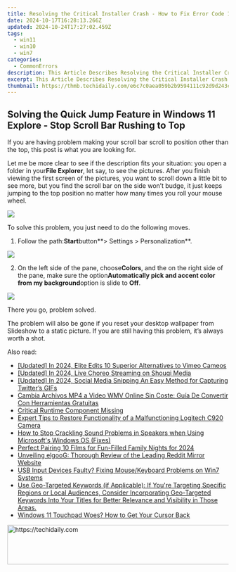 ```yaml
---
title: Resolving the Critical Installer Crash - How to Fix Error Code 1603!
date: 2024-10-17T16:28:13.266Z
updated: 2024-10-24T17:27:02.459Z
tags:
  - win11
  - win10
  - win7
categories:
  - CommonErrors
description: This Article Describes Resolving the Critical Installer Crash - How to Fix Error Code 1603!
excerpt: This Article Describes Resolving the Critical Installer Crash - How to Fix Error Code 1603!
thumbnail: https://thmb.techidaily.com/e6c7c0aea059b2b9594111c92d9d243c60708ba7355f3daa30e8aeaa265b4225.jpg
---
```


## Solving the Quick Jump Feature in Windows 11 Explore - Stop Scroll Bar Rushing to Top

If you are having problem making your scroll bar scroll to position other than the top, this post is what you are looking for.  
  
Let me be more clear to see if the description fits your situation: you open a folder in your**File Explorer**, let say, to see the pictures. After you finish viewing the first screen of the pictures, you want to scroll down a little bit to see more, but you find the scroll bar on the side won’t budge, it just keeps jumping to the top position no matter how many times you roll your mouse wheel.
  
![](https://images.drivereasy.com/wp-content/uploads/2016/10/scroll-bar-keeps-on-top.jpg)

To solve this problem, you just need to do the following moves.
  
1) Follow the path:**Start**button**\> Settings > Personalization**.
  
![](https://images.drivereasy.com/wp-content/uploads/2016/10/start-button-settings-personalization-600x444.jpg)

2) On the left side of the pane, choose**Colors**, and the on the right side of the pane, make sure the option**Automatically pick and accent color from my background**option is slide to **Off**.
  
![](https://images.drivereasy.com/wp-content/uploads/2016/10/automatically-pick-and-accent-color-from-my-background.jpg)

There you go, problem solved.
  
The problem will also be gone if you reset your desktop wallpaper from Slideshow to a static picture. If you are still having this problem, it’s always worth a shot.

<ins class="adsbygoogle"
     style="display:block"
     data-ad-format="autorelaxed"
     data-ad-client="ca-pub-7571918770474297"
     data-ad-slot="1223367746"></ins>

<ins class="adsbygoogle"
     style="display:block"
     data-ad-client="ca-pub-7571918770474297"
     data-ad-slot="8358498916"
     data-ad-format="auto"
     data-full-width-responsive="true"></ins>

<span class="atpl-alsoreadstyle">Also read:</span>
<div><ul>
<li><a href="https://vimeo-videos.techidaily.com/updated-in-2024-elite-edits-10-superior-alternatives-to-vimeo-cameos/"><u>[Updated] In 2024, Elite Edits 10 Superior Alternatives to Vimeo Cameos</u></a></li>
<li><a href="https://tiktok-videos.techidaily.com/updated-in-2024-live-choreo-streaming-on-shouqi-media/"><u>[Updated] In 2024, Live Choreo Streaming on Shouqi Media</u></a></li>
<li><a href="https://twitter-clips.techidaily.com/updated-in-2024-social-media-snipping-an-easy-method-for-capturing-twitters-gifs/"><u>[Updated] In 2024, Social Media Snipping An Easy Method for Capturing Twitter’s GIFs</u></a></li>
<li><a href="https://some-approaches.techidaily.com/cambia-archivos-mp4-a-video-wmv-online-sin-coste-guia-de-convertir-con-herramientas-gratuitas/"><u>Cambia Archivos MP4 a Video WMV Online Sin Coste: Guía De Convertir Con Herramientas Gratuitas</u></a></li>
<li><a href="https://common-error.techidaily.com/critical-runtime-component-missing/"><u>Critical Runtime Component Missing</u></a></li>
<li><a href="https://win-answers.techidaily.com/expert-tips-to-restore-functionality-of-a-malfunctioning-logitech-c920-camera/"><u>Expert Tips to Restore Functionality of a Malfunctioning Logitech C920 Camera</u></a></li>
<li><a href="https://common-error.techidaily.com/how-to-stop-crackling-sound-problems-in-speakers-when-using-microsofts-windows-os-fixes/"><u>How to Stop Crackling Sound Problems in Speakers when Using Microsoft's Windows OS (Fixes)</u></a></li>
<li><a href="https://fox-access.techidaily.com/perfect-pairing-10-films-for-fun-filled-family-nights-for-2024/"><u>Perfect Pairing 10 Films for Fun-Filled Family Nights for 2024</u></a></li>
<li><a href="https://buynow-reviews.techidaily.com/unveiling-elgoog-thorough-review-of-the-leading-reddit-mirror-website/"><u>Unveiling elgooG: Thorough Review of the Leading Reddit Mirror Website</u></a></li>
<li><a href="https://common-error.techidaily.com/usb-input-devices-faulty-fixing-mousekeyboard-problems-on-win7-systems/"><u>USB Input Devices Faulty? Fixing Mouse/Keyboard Problems on Win7 Systems</u></a></li>
<li><a href="https://common-error.techidaily.com/use-geo-targeted-keywords-if-applicable-if-youre-targeting-specific-regions-or-local-audiences-consider-incorporating-geo-targeted-keywords-into-your-titles121/"><u>Use Geo-Targeted Keywords (if Applicable): If You're Targeting Specific Regions or Local Audiences, Consider Incorporating Geo-Targeted Keywords Into Your Titles for Better Relevance and Visibility in Those Areas.</u></a></li>
<li><a href="https://common-error.techidaily.com/windows-11-touchpad-woes-how-to-get-your-cursor-back/"><u>Windows 11 Touchpad Woes? How to Get Your Cursor Back</u></a></li>
</ul></div>

<!-- affiliate ads begin -->
<a href="https://appsumo.8odi.net/c/5597632/2043661/7443" target="_top" id="2043661">
  <img src="//a.impactradius-go.com/display-ad/7443-2043661" border="0" alt="https://techidaily.com" width="728" height="90"/>
</a>
<img height="0" width="0" src="https://appsumo.8odi.net/i/5597632/2043661/7443" style="position:absolute;visibility:hidden;" border="0" />
<!-- affiliate ads end -->

